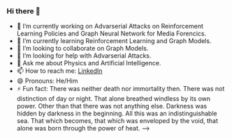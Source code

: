 ### Hi there 👋

- 🔭 I’m currently working on Advarserial Attacks on Reinforcement Learning Policies and Graph Neural Network for Media Forencics.
- 🌱 I’m currently learning Reinforcement Learning and Graph Models.
- 👯 I’m looking to collaborate on Graph Models.
- 🤔 I’m looking for help with Advarserial Attacks.
- 💬 Ask me about Physics and Artificial Intelligence.
- 📫 How to reach me: [LinkedIn](https://www.linkedin.com/in/utkarshcs/)
- 😄 Pronouns: He/Him
- ⚡ Fun fact: There was neither death nor immortality then. There was not distinction of day or night. That alone breathed windless by its own power. Other than that there was
not anything else. Darkness was hidden by darkness in the beginning. All this was an indistinguishable sea. That which becomes, that which was enveloped by the void, that alone was born through the power of heat.
-->
